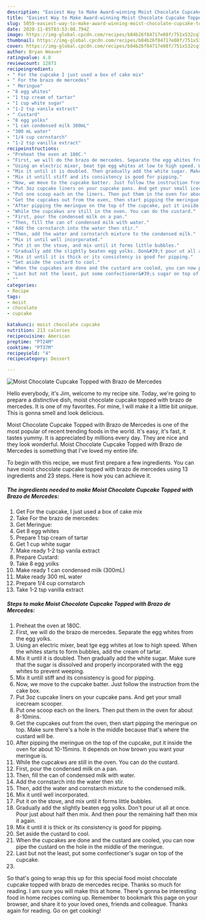 ```yaml
---
description: "Easiest Way to Make Award-winning Moist Chocolate Cupcake Topped with Brazo de Mercedes"
title: "Easiest Way to Make Award-winning Moist Chocolate Cupcake Topped with Brazo de Mercedes"
slug: 5059-easiest-way-to-make-award-winning-moist-chocolate-cupcake-topped-with-brazo-de-mercedes
date: 2020-11-05T03:53:08.794Z
image: https://img-global.cpcdn.com/recipes/b84b26f84717e08f/751x532cq70/moist-chocolate-cupcake-topped-with-brazo-de-mercedes-recipe-main-photo.jpg
thumbnail: https://img-global.cpcdn.com/recipes/b84b26f84717e08f/751x532cq70/moist-chocolate-cupcake-topped-with-brazo-de-mercedes-recipe-main-photo.jpg
cover: https://img-global.cpcdn.com/recipes/b84b26f84717e08f/751x532cq70/moist-chocolate-cupcake-topped-with-brazo-de-mercedes-recipe-main-photo.jpg
author: Bryan Weaver
ratingvalue: 4.8
reviewcount: 12873
recipeingredient:
- " For the cupcake I just used a box of cake mix"
- " For the brazo de mercedes"
- " Meringue"
- "8 egg whites"
- "1 tsp cream of tartar"
- "1 cup white sugar"
- "1-2 tsp vanila extract"
- " Custard"
- "8 egg yolks"
- "1 can condensed milk 300mL"
- "300 mL water"
- "1/4 cup cornstarch"
- "1-2 tsp vanilla extract"
recipeinstructions:
- "Preheat the oven at 180C."
- "First, we will do the brazo de mercedes. Separate the egg whites from the egg yolks."
- "Using an electric mixer, beat tge egg whites at low to high speed. When the whites starts to form bubbles, add the cream of tartar."
- "Mix it until it is doubled. Then gradually add the white sugar. Make sure that the sugar is dissolved and properly incorporated with the egg whites to prevent weeping."
- "Mix it untill stiff and its consistency is good for pipping."
- "Now, we move to the cupcake batter. Just follow the instruction from the cake box."
- "Put 3oz cupcake liners on your cupcake pans. And get your small icecream scooper."
- "Put one scoop each on the liners. Then put them in the oven for about 8-10mins."
- "Get the cupcakes out from the oven, then start pipping the meringue on top. Make sure there&#39;s a hole in the middle because that&#39;s where the custard will be."
- "After pipping the meringue on the top of the cupcake, put it inside the oven for about 10-15mins. It depends on how brown you want your meringue is."
- "While the cupcakws are still in the oven. You can do the custard."
- "First, pour the condensed milk on a pan."
- "Then, fill the can of condensed milk with water."
- "Add the cornstarch into the water then stir."
- "Then, add the water and cornstarch mixture to the condensed milk."
- "Mix it until well incorporated."
- "Put it on the stove, and mix until it forms little bubbles."
- "Gradually add the slightly beaten egg yolks. Don&#39;t pour ut all at once. Pour just about half then mix. And then pour the remaining half then mix it again."
- "Mix it until it is thick or its consistency is good for pipping."
- "Set aside the custard to cool."
- "When the cupcakes are done and the custard are cooled, you can now pipe the custard on the hole in the middle of the meringue."
- "Last but not the least, put some confectioner&#39;s sugar on top of the cupcake."
- ""
categories:
- Recipe
tags:
- moist
- chocolate
- cupcake

katakunci: moist chocolate cupcake 
nutrition: 213 calories
recipecuisine: American
preptime: "PT24M"
cooktime: "PT37M"
recipeyield: "4"
recipecategory: Dessert

---
```



![Moist Chocolate Cupcake Topped with Brazo de Mercedes](https://img-global.cpcdn.com/recipes/b84b26f84717e08f/751x532cq70/moist-chocolate-cupcake-topped-with-brazo-de-mercedes-recipe-main-photo.jpg)

Hello everybody, it's Jim, welcome to my recipe site. Today, we're going to prepare a distinctive dish, moist chocolate cupcake topped with brazo de mercedes. It is one of my favorites. For mine, I will make it a little bit unique. This is gonna smell and look delicious.

Moist Chocolate Cupcake Topped with Brazo de Mercedes is one of the most popular of recent trending foods in the world. It's easy, it's fast, it tastes yummy. It is appreciated by millions every day. They are nice and they look wonderful. Moist Chocolate Cupcake Topped with Brazo de Mercedes is something that I've loved my entire life.




To begin with this recipe, we must first prepare a few ingredients. You can have moist chocolate cupcake topped with brazo de mercedes using 13 ingredients and 23 steps. Here is how you can achieve it.

<!--inarticleads1-->

##### The ingredients needed to make Moist Chocolate Cupcake Topped with Brazo de Mercedes:

1. Get  For the cupcake, I just used a box of cake mix
1. Take  For the brazo de mercedes:
1. Get  Meringue:
1. Get 8 egg whites
1. Prepare 1 tsp cream of tartar
1. Get 1 cup white sugar
1. Make ready 1-2 tsp vanila extract
1. Prepare  Custard:
1. Take 8 egg yolks
1. Make ready 1 can condensed milk (300mL)
1. Make ready 300 mL water
1. Prepare 1/4 cup cornstarch
1. Take 1-2 tsp vanilla extract




<!--inarticleads2-->

##### Steps to make Moist Chocolate Cupcake Topped with Brazo de Mercedes:

1. Preheat the oven at 180C.
1. First, we will do the brazo de mercedes. Separate the egg whites from the egg yolks.
1. Using an electric mixer, beat tge egg whites at low to high speed. When the whites starts to form bubbles, add the cream of tartar.
1. Mix it until it is doubled. Then gradually add the white sugar. Make sure that the sugar is dissolved and properly incorporated with the egg whites to prevent weeping.
1. Mix it untill stiff and its consistency is good for pipping.
1. Now, we move to the cupcake batter. Just follow the instruction from the cake box.
1. Put 3oz cupcake liners on your cupcake pans. And get your small icecream scooper.
1. Put one scoop each on the liners. Then put them in the oven for about 8-10mins.
1. Get the cupcakes out from the oven, then start pipping the meringue on top. Make sure there&#39;s a hole in the middle because that&#39;s where the custard will be.
1. After pipping the meringue on the top of the cupcake, put it inside the oven for about 10-15mins. It depends on how brown you want your meringue is.
1. While the cupcakws are still in the oven. You can do the custard.
1. First, pour the condensed milk on a pan.
1. Then, fill the can of condensed milk with water.
1. Add the cornstarch into the water then stir.
1. Then, add the water and cornstarch mixture to the condensed milk.
1. Mix it until well incorporated.
1. Put it on the stove, and mix until it forms little bubbles.
1. Gradually add the slightly beaten egg yolks. Don&#39;t pour ut all at once. Pour just about half then mix. And then pour the remaining half then mix it again.
1. Mix it until it is thick or its consistency is good for pipping.
1. Set aside the custard to cool.
1. When the cupcakes are done and the custard are cooled, you can now pipe the custard on the hole in the middle of the meringue.
1. Last but not the least, put some confectioner&#39;s sugar on top of the cupcake.
1. 




So that's going to wrap this up for this special food moist chocolate cupcake topped with brazo de mercedes recipe. Thanks so much for reading. I am sure you will make this at home. There's gonna be interesting food in home recipes coming up. Remember to bookmark this page on your browser, and share it to your loved ones, friends and colleague. Thanks again for reading. Go on get cooking!
